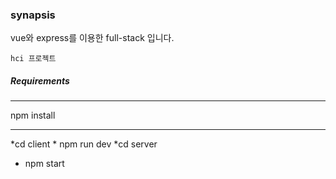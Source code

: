### synapsis

vue와 express를 이용한 full-stack 입니다.

```
hci 프로젝트
```



##### Requirements
****************
npm install
****************


*cd client
	* npm run dev
*cd server
  * npm start
